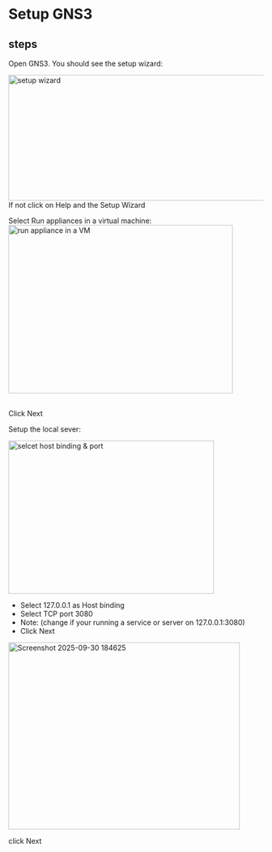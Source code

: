 # Setup GNS3 

## steps

Open GNS3. You should see the setup wizard: 
<br/>

<img width="507" height="248" alt="setup wizard" src="https://github.com/user-attachments/assets/ccd34ff6-64a4-429f-8b1a-358f450d5240" />
<br/>If not click on Help and the Setup Wizard
<br/>

Select Run appliances in a virtual machine: <br/>
<img width="443" height="332" alt="run appliance in a VM" src="https://github.com/user-attachments/assets/a53929a9-bfd6-4853-8280-5c1ec380128e" />

<br/> Click Next

Setup the local sever:

<img width="406" height="302" alt="selcet host binding & port" src="https://github.com/user-attachments/assets/7d751dff-caa1-44cc-b210-067dd9f97ac1" />

- Select 127.0.0.1 as Host binding
- Select TCP port 3080
- Note: (change if your running a service or server on 127.0.0.1:3080)
- Click Next

<img width="457" height="369" alt="Screenshot 2025-09-30 184625" src="https://github.com/user-attachments/assets/15985080-931d-4911-9509-12cafd0eb744" />

click Next
